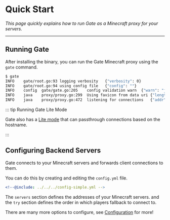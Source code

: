 # Quick Start

_This page quickly explains how to run Gate as a Minecraft proxy for your servers._

---

<!--@include: install/index.md -->

## Running Gate

After installing the binary, you can run the Gate Minecraft proxy using the `gate` command.

```sh console
$ gate
INFO	gate/root.go:93	logging verbosity	{"verbosity": 0}
INFO	gate/root.go:94	using config file	{"config": ""}
INFO	config	gate/gate.go:205	config validation warn	{"warn": "java: No backend servers configured."}
INFO	java	proxy/proxy.go:299	Using favicon from data uri	{"length": 3086}
INFO	java	proxy/proxy.go:472	listening for connections	{"addr": "0.0.0.0:25565"}
```

::: tip Running Gate Lite Mode

Gate also has a [Lite mode](lite) that can passthrough connections based on the hostname.

:::

## Configuring Backend Servers

Gate connects to your Minecraft servers and forwards client connections to them.

You can do this by creating and editing the `config.yml` file.

```yaml config.yml
<!--@include: ../../../config-simple.yml -->
```

The `servers` section defines the addresses of your Minecraft servers.
and the `try` section defines the order in which players fallback to connect to.

There are many more options to configure, see [Configuration](/guide/config/) for more!
